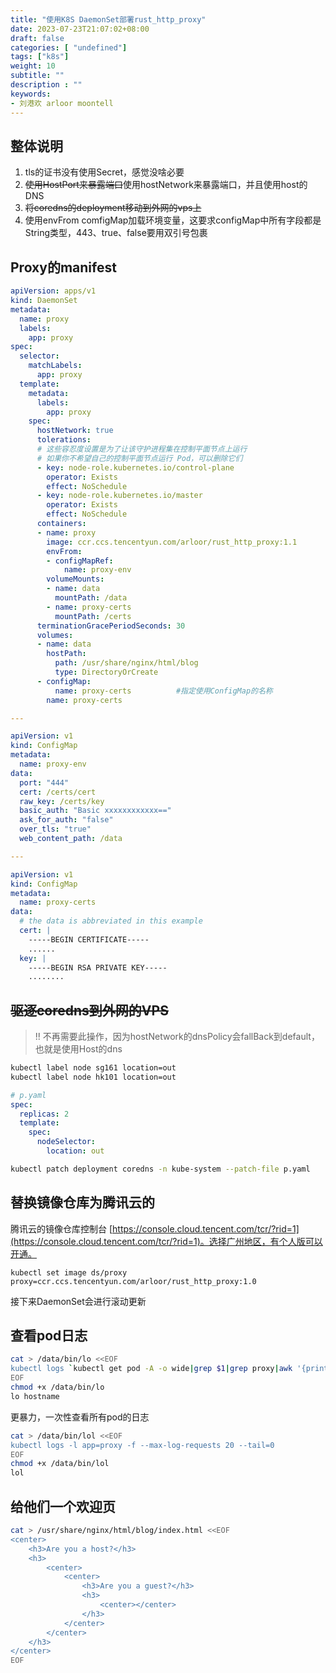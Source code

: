 ```yaml
---
title: "使用K8S DaemonSet部署rust_http_proxy"
date: 2023-07-23T21:07:02+08:00
draft: false
categories: [ "undefined"]
tags: ["k8s"]
weight: 10
subtitle: ""
description : ""
keywords:
- 刘港欢 arloor moontell
---
```


## 整体说明

1. tls的证书没有使用Secret，感觉没啥必要
2. ~~使用HostPort来暴露端口~~使用hostNetwork来暴露端口，并且使用host的DNS
3. ~~将coredns的deployment移动到外网的vps上~~
4. 使用envFrom comfigMap加载环境变量，这要求configMap中所有字段都是String类型，443、true、false要用双引号包裹

## Proxy的manifest

```yaml
apiVersion: apps/v1
kind: DaemonSet
metadata:
  name: proxy
  labels:
    app: proxy
spec:
  selector:
    matchLabels:
      app: proxy
  template:
    metadata:
      labels:
        app: proxy
    spec:
      hostNetwork: true
      tolerations:
      # 这些容忍度设置是为了让该守护进程集在控制平面节点上运行
      # 如果你不希望自己的控制平面节点运行 Pod，可以删除它们
      - key: node-role.kubernetes.io/control-plane
        operator: Exists
        effect: NoSchedule
      - key: node-role.kubernetes.io/master
        operator: Exists
        effect: NoSchedule
      containers:
      - name: proxy
        image: ccr.ccs.tencentyun.com/arloor/rust_http_proxy:1.1
        envFrom:
        - configMapRef:
            name: proxy-env
        volumeMounts:
        - name: data
          mountPath: /data
        - name: proxy-certs
          mountPath: /certs
      terminationGracePeriodSeconds: 30
      volumes:
      - name: data
        hostPath:
          path: /usr/share/nginx/html/blog 
          type: DirectoryOrCreate
      - configMap:
          name: proxy-certs          #指定使用ConfigMap的名称
        name: proxy-certs

---

apiVersion: v1
kind: ConfigMap
metadata:
  name: proxy-env
data:
  port: "444"
  cert: /certs/cert
  raw_key: /certs/key
  basic_auth: "Basic xxxxxxxxxxxx=="
  ask_for_auth: "false"
  over_tls: "true"
  web_content_path: /data

---

apiVersion: v1
kind: ConfigMap
metadata:
  name: proxy-certs
data:
  # the data is abbreviated in this example
  cert: |
    -----BEGIN CERTIFICATE-----
    ......
  key: |
    -----BEGIN RSA PRIVATE KEY-----
    ........

```

## ~~驱逐coredns到外网的VPS~~

> !! 不再需要此操作，因为hostNetwork的dnsPolicy会fallBack到default，也就是使用Host的dns

```bash
kubectl label node sg161 location=out
kubectl label node hk101 location=out
```

```yaml
# p.yaml
spec:
  replicas: 2
  template:
    spec:
      nodeSelector: 
        location: out
```

```bash
kubectl patch deployment coredns -n kube-system --patch-file p.yaml
```

## 替换镜像仓库为腾讯云的

腾讯云的镜像仓库控制台 [https://console.cloud.tencent.com/tcr/?rid=1](https://console.cloud.tencent.com/tcr/?rid=1)。选择广州地区，有个人版可以开通。


```shell
kubectl set image ds/proxy proxy=ccr.ccs.tencentyun.com/arloor/rust_http_proxy:1.0
```

接下来DaemonSet会进行滚动更新

## 查看pod日志

```bash
cat > /data/bin/lo <<EOF
kubectl logs `kubectl get pod -A -o wide|grep $1|grep proxy|awk '{print $2}'`
EOF
chmod +x /data/bin/lo
lo hostname
```

更暴力，一次性查看所有pod的日志

```bash
cat > /data/bin/lol <<EOF
kubectl logs -l app=proxy -f --max-log-requests 20 --tail=0
EOF
chmod +x /data/bin/lol
lol
```

## 给他们一个欢迎页

```bash
cat > /usr/share/nginx/html/blog/index.html <<EOF
<center>
    <h3>Are you a host?</h3>
    <h3>
        <center>
            <center>
                <h3>Are you a guest?</h3>
                <h3>
                    <center></center>
                </h3>
            </center>
        </center>
    </h3>
</center>
EOF
```